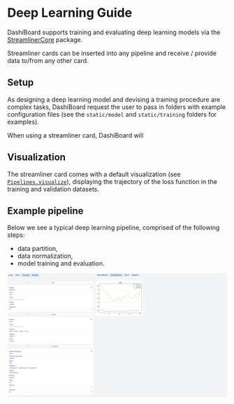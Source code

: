 # Deep Learning Guide

DashiBoard supports training and evaluating deep learning models via the [StreamlinerCore](@ref) package.

Streamliner cards can be inserted into any pipeline and receive / provide data to/from any other card.

## Setup

As designing a deep learning model and devising a training procedure are complex tasks, DashiBoard request the user to pass in folders with example configuration files (see the `static/model` and `static/training` folders for examples).

When using a streamliner card, DashiBoard will 

## Visualization

The streamliner card comes with a default visualization (see [`Pipelines.visualize`](@ref)), displaying the trajectory of the loss function in the training and validation datasets.

## Example pipeline

Below we see a typical deep learning pipeline, comprised of the following steps:

- data partition,
- data normalization,
- model training and evaluation.

![deep learning pipeline](assets/dl-pipeline.png)